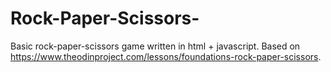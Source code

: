 # Rock-Paper-Scissors-
Basic rock-paper-scissors game written in html + javascript. Based on https://www.theodinproject.com/lessons/foundations-rock-paper-scissors.
